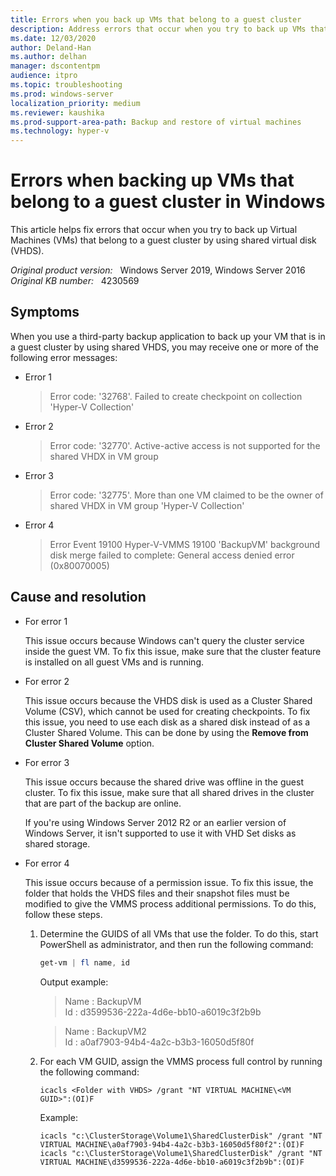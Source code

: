 ```yaml
---
title: Errors when you back up VMs that belong to a guest cluster
description: Address errors that occur when you try to back up VMs that belong to a guest cluster.
ms.date: 12/03/2020
author: Deland-Han
ms.author: delhan
manager: dscontentpm
audience: itpro
ms.topic: troubleshooting
ms.prod: windows-server
localization_priority: medium
ms.reviewer: kaushika
ms.prod-support-area-path: Backup and restore of virtual machines
ms.technology: hyper-v 
---
```

# Errors when backing up VMs that belong to a guest cluster in Windows

This article helps fix errors that occur when you try to back up Virtual Machines (VMs) that belong to a guest cluster by using shared virtual disk (VHDS).

_Original product version:_ &nbsp; Windows Server 2019, Windows Server 2016  
_Original KB number:_ &nbsp; 4230569

## Symptoms

When you use a third-party backup application to back up your VM that is in a guest cluster by using shared VHDS, you may receive one or more of the following error messages:

- Error 1

    > Error code: '32768'. Failed to create checkpoint on collection 'Hyper-V Collection'

- Error 2

    > Error code: '32770'. Active-active access is not supported for the shared VHDX in VM group

- Error 3

    > Error code: '32775'. More than one VM claimed to be the owner of shared VHDX in VM group 'Hyper-V Collection'

- Error 4

    > Error   Event 19100   Hyper-V-VMMS 19100    'BackupVM' background disk merge failed to complete: General access denied error (0x80070005)

## Cause and resolution

- For error 1

    This issue occurs because Windows can't query the cluster service inside the guest VM. To fix this issue, make sure that the cluster feature is installed on all guest VMs and is running.

- For error 2

    This issue occurs because the VHDS disk is used as a Cluster Shared Volume (CSV), which cannot be used for creating checkpoints. To fix this issue, you need to use each disk as a shared disk instead of as a Cluster Shared Volume. This can be done by using the **Remove from Cluster Shared Volume** option.

- For error 3

    This issue occurs because the shared drive was offline in the guest cluster. To fix this issue, make sure that all shared drives in the cluster that are part of the backup are online.

    If you're using Windows Server 2012 R2 or an earlier version of Windows Server, it isn't supported to use it with VHD Set disks as shared storage.

- For error 4

    This issue occurs because of a permission issue. To fix this issue, the folder that holds the VHDS files and their snapshot files must be modified to give the VMMS process additional permissions. To do this, follow these steps.

    1. Determine the GUIDS of all VMs that use the folder. To do this, start PowerShell as administrator, and then run the following command:

        ```powershell
        get-vm | fl name, id
        ```

        Output example:

        > Name : BackupVM  
        Id : d3599536-222a-4d6e-bb10-a6019c3f2b9b

        > Name : BackupVM2  
        Id : a0af7903-94b4-4a2c-b3b3-16050d5f80f

    2. For each VM GUID, assign the VMMS process full control by running the following command:

        ```console
        icacls <Folder with VHDS> /grant "NT VIRTUAL MACHINE\<VM GUID>":(OI)F
        ```

        Example:

        ```console
        icacls "c:\ClusterStorage\Volume1\SharedClusterDisk" /grant "NT VIRTUAL MACHINE\a0af7903-94b4-4a2c-b3b3-16050d5f80f2":(OI)F icacls "c:\ClusterStorage\Volume1\SharedClusterDisk" /grant "NT VIRTUAL MACHINE\d3599536-222a-4d6e-bb10-a6019c3f2b9b":(OI)F
        ```
